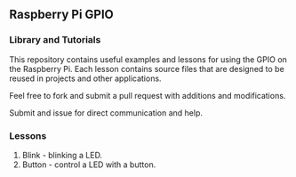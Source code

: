 ## Raspberry Pi GPIO 
### Library and Tutorials

This repository contains useful examples and lessons for using the GPIO on the 
Raspberry Pi. Each lesson contains source files that are designed to be reused 
in projects and other applications.

Feel free to fork and submit a pull request with additions and modifications.

Submit and issue for direct communication and help.

### Lessons
1. Blink - blinking a LED. 
2. Button - control a LED with a button.
